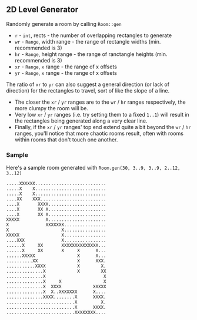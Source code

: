 ## 2D Level Generator

Randomly generate a room by calling `Room::gen`

* `r` - `int`, rects - the number of overlapping rectangles to generate
* `wr` - `Range`, width range - the range of rectangle widths (min. recommended is 3)
* `hr` - `Range`, height range - the range of ranctangle heights (min.
  recommended is 3)
* `xr` - `Range`, `x` range - the range of x offsets
* `yr` - `Range`, `x` range - the range of x offsets

The ratio of `xr` to `yr` can also suggest a general direction (or lack of
direction) for the rectangles to travel, sort of like the slope of a line.

* The closer the `xr` / `yr` ranges are to the `wr` / `hr` ranges respectively,
  the more clumpy the room will be.
* Very low `xr` / `yr` ranges (i.e. try setting them to a fixed `1..1`) will
  result in the rectangles being generated along a very clear line.
* Finally, if the `xr` / `yr` ranges' top end extend quite a bit beyond the `wr`
  / `hr` ranges, you'll notice that more chaotic rooms result, often with rooms
  within rooms that don't touch one another.

### Sample

Here's a sample room generated with `Room.gen(30, 3..9, 3..9, 2..12, 3..12)`

```plaintext
.....XXXXXX...........................
.....X    X...........................
.....X    X...........................
....XX    XXX.........................
....X       XXXX......................
....X       XX X......................
....X       XX X......................
XXXXX          X......................
X              XXXXXXX................
X                    X................
XXXXX                X................
....XXX              X................
......X     XX       XXXXXXXXXXXXXX...
......X     XX       X     X      X...
......XXXXX                X      X...
..........XX               X      XXX.
...........XXXX            X        X.
..............X            X        XX
..............X                      X
..............X     X                X
..............X  XXXX            XXXXX
..............X  X..XXXXXXX      X....
..............XXXX........X      XXXX.
..........................X         X.
..........................X      XXXX.
..........................XXXXXXXX....
```
